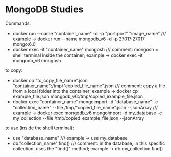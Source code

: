# MongoDB Studies

Commands:
- docker run --name "container_name" -d -p "port:port" "image_name"     /// example -> docker run --name mongodb_v6 -d -p 27017:27017 mongo:6.0
- docker exec -it "container_name" mongosh      /// comment: mongosh = shell terminal inside the container; example -> docker exec -it mongodb_v6 mongosh

to copy:
- docker cp "to_copy_file_name".json "container_name":/tmp/"copied_file_name".json      /// comment: copy a file from a local folder into the container; example -> docker cp example_file.json mongodb_v6:/tmp/copied_example_file.json
- docker exec "container_name" mongoimport -d "database_name" -c "collection_name" --file /tmp/"copied_file_name".json --jsonArray      /// example -> docker exec mongodb_v6 mongoimport -d my_database -c my_collection --file /tmp/copied_example_file.json --jsonArray

to use (inside the shell terminal):
- use "database_name"       /// example -> use my_database
- db."collection_name".find()       /// comment: in the database, in this specific collection, uses the "find()" method; example -> db.my_collection.find()